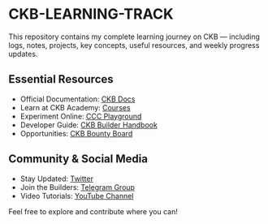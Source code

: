 # CKB-LEARNING-TRACK
This repository contains my complete learning journey on CKB — including logs, notes, projects, key concepts, useful resources, and weekly progress updates.


## Essential Resources
- Official Documentation: [CKB Docs](https://docs.nervos.org/)
- Learn at CKB Academy: [Courses](https://academy.ckb.dev/courses)
- Experiment Online: [CCC Playground](https://docs.ckbccc.com/docs/playground)
- Developer Guide: [CKB Builder Handbook](https://github.com/adisuyash/ckb-notes/blob/main/CKB-Builder-Handbook.md)
- Opportunities: [CKB Bounty Board](https://www.ckbrewards.org/)

## Community & Social Media
- Stay Updated: [Twitter](https://x.com/NervosNetwork)
- Join the Builders: [Telegram Group](https://t.me/NervosNation)
- Video Tutorials: [YouTube Channel](https://www.youtube.com/@NervosNation)

Feel free to explore and contribute where you can!
